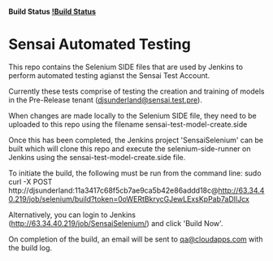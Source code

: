 #### Build Status [!Build Status](http://63.34.40.219/buildStatus/icon?job=SensaiSelenium)

# Sensai Automated Testing

This repo contains the Selenium SIDE files that are used by Jenkins to perform automated testing agianst the Sensai Test Account.

Currently these tests comprise of testing the creation and training of models in the Pre-Release tenant (djsunderland@sensai.test.pre).

When changes are made locally to the Selenium SIDE file, they need to be uploaded to this repo using the filename sensai-test-model-create.side

Once this has been completed, the Jenkins project 'SensaiSelenium' can be built which will clone this repo and execute the selenium-side-runner on Jenkins using the sensai-test-model-create.side file.

To initiate the build, the following must be run from the command line:
sudo curl -X POST http://djsunderland:11a3417c68f5cb7ae9ca5b42e86addd18c@http://63.34.40.219/job/selenium/build?token=0oWERtBkrycGJewLExsKpPab7aDIlJcx

Alternatively, you can login to Jenkins (http://63.34.40.219/job/SensaiSelenium/) and click 'Build Now'.

On completion of the build, an email will be sent to qa@cloudapps.com with the build log.
